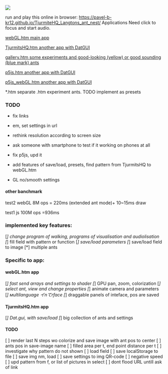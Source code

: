 ![](https://pavel-b-kr12.github.io/TjurmiteHQ_Langtons_ant_nest/scr/JSwebGL_2020.08.26.png)

run and play this online in browser: <https://pavel-b-kr12.github.io/TjurmiteHQ_Langtons_ant_nest/>	 Applications Need click to focus and start audio.		

[webGL.htm main app](https://pavel-b-kr12.github.io/TjurmiteHQ_Langtons_ant_nest/js/webGL.htm?w=1024&h=512   )

[TjurmitsHQ.htm  another app with DatGUI ](https://pavel-b-kr12.github.io/TjurmiteHQ_Langtons_ant_nest/js/TjurmitsHQ.htm  )

[gallery.htm  some experiments and good-looking (yellow) or good sounding (blue mark) ants ](https://pavel-b-kr12.github.io/TjurmiteHQ_Langtons_ant_nest/js/ants_gallery_js/index.htm  )

[p5js.htm  another app with DatGUI](https://pavel-b-kr12.github.io/TjurmiteHQ_Langtons_ant_nest/js/p5js.htm   )

[p5js_webGL.htm  another app with DatGUI](TODO   )

*.htm 					separate .htm experiment ants. TODO implement as presets

### TODO
* fix links

* em, set settings in url

* rethink resolution according to screen size

* ask someone with smartphone to test if it working on phones at all 

* fix p5js, upd it

* add features of save/load, presets, find pattern from TjurmitsHQ to  webGL.htm

* GL no/smooth settings

#### other banchmark

test2 webGL 8M ops = 220ms (extended ant mode)+  10~15ms draw

test1 js 100M ops =936ms

### implemented key features:
[*] change program of walking, programs of visualisation and audiolisation
[*] fill field with pattern or function
[*] save/load parameters
[*] save/load field to image
[*] multiple ants
### Specific to app:

#### webGL.htm app
[*] fast send arrays and settings to shader
[*] GPU pan, zoom, colorization
[*] select ant, view and change properties
[*] animate camera and parameters
[*] мultilanguage イnてrface
[*] draggable panels of inteface, pos are saved

#### TjurmitsHQ.htm app
[*] Dat.gui, with save/load
[*] big collection of ants and settings

#### TODO
[ ] render last N steps wo colorize and save image with ant pos to center
[ ] ants pos in save-image name
[ ] filled area per t, 	end point distance per t
[ ] investigate why pattern do not shown
[ ] load field
[ ] save localStorage to file
[ ] save img nm, load
[ ] save settings to img QR-code
[ ] negative speed
[ ] upd pattern from f, or list of pictures in select
[ ] dont flood URL untill ask of link





